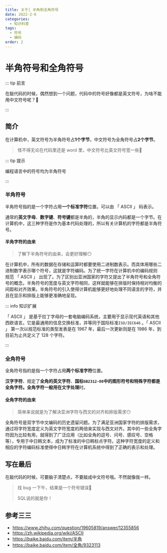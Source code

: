```yaml
---
title: 关于| 半角和全角符号
date: 2022-2-6
categories: 
  - 知识科普
tags: 
  - 符号
  - 编码
order: 2
---
```


# 半角符号和全角符号

::: tip 前言 

在敲代码的时候，偶然想到一个问题，代码中的符号好像都是英文符号，为啥不能用中文符号呢？🤔

:::



## 简介

在计算机中，英文符号为半角符号占**1个字节**，中文符号为全角符号占**2个字节**。

> 怪不得无论在代码里还是 word 里，中文符号比英文符号宽一些🧐

::: tip 提示

编程语言中的符号均为半角符号

:::

### 半角符号

半角符号指的是一个字符占用**一个标准字符**位置。可以由 「 ASCII 」 码表示。

通常的**英文字母**、**数字键**、**符号键**都是半角的，半角的显示内码都是一个字节。在计算机中，这三种字符是作为基本代码处理的，所以有关计算机的字符都是半角符号。

#### 半角字符的由来

> 了解下半角符号的由来，会更好理解😶

在计算机中，所有的数据在存储和运算时都要使用二进制数表示。而具体用哪些二进制数字表示哪个符号，这就是字符编码。为了统一字符在计算机中的编码规则 规范 「 ASCII 」 出现了。为了区别出亚洲国家的字符又提出了半角符号和全角符号的概念。半角符号的宽度与英文字符相同，这样就能够在排版时保持相对均衡的间距和对齐效果。半角符号的引入使得计算机能够更好地处理不同语言的字符，并且在显示和排版上能够更准确地呈现。



::: info 知识扩展

「 ASCII 」 是基于拉丁字母的一套电脑编码系统，主要用于显示现代英语和其他西欧语言。它是最通用的信息交换标准，并等同于国际标准`ISO/IEC646` 。「 ASCII 」 第一次以规范标准的类型发表是在 1967 年，最后一次更新则是在 1986 年，到目前为止共定义了 128 个字符。

:::



### 全角符号

全角符号指的是指一个字符占用**两个标准字符**位置。

**汉字字符**、规定了**全角的英文字符**、**国标`GB2312-80`**中的图形符号和特殊字符都是全角字符。全角字符一般用在**文字处理**时。

#### 全角字符的由来

> 简单来说就是为了解决亚洲字符与西文的对齐和排版需求😶

全角符号是双字节中文编码的历史遗留问题。为了满足亚洲国家字符的排版需求，通过将字符宽度定义为英文字符宽度的两倍来实现与西文对齐。其中的一些全角字符因为比较有用，就得到了广泛应用（比如全角的逗号、问号、感叹号、空格等），专用于中日韩文本，成为了标准的中日韩标点字符。这种字符宽度的定义和相应的字符编码标准使得中日韩字符在计算机系统中得到了正确的表示和处理。



## 写在最后

在敲代码的时候，可要脑子清楚点，不要敲成中文符号哦。不然就像我一样。

> 找 bug 一下午，结果是一个符号错误😤
>
> SQL说的就是你！



## 参考三三

- https://www.zhihu.com/question/19605819/answer/12355856
- https://zh.wikipedia.org/wiki/ASCII
- https://baike.baidu.com/item/半角
- https://baike.baidu.com/item/全角/9323113

